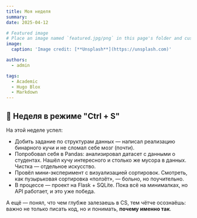 ```yaml
---
title: Моя неделя
summary: 
date: 2025-04-12

# Featured image
# Place an image named `featured.jpg/png` in this page's folder and customize its options here.
image:
  caption: 'Image credit: [**Unsplash**](https://unsplash.com)'

authors:
  - admin

tags:
  - Academic
  - Hugo Blox
  - Markdown
---
```


## 📒 Неделя в режиме "Ctrl + S"

На этой неделе успел:

- Добить задание по структурам данных — написал реализацию бинарного кучи и не сломал себе мозг (почти).
- Попробовал себя в Pandas: анализировал датасет с данными о студентах. Нашёл кучу интересного и столько же мусора в данных. Чистка — отдельное искусство.
- Провёл мини-эксперимент с визуализацией сортировок. Смотреть, как пузырьковая сортировка «ползёт», — больно, но поучительно.
- В процессе — проект на Flask + SQLite. Пока всё на минималках, но API работает, и это уже победа.

А ещё — понял, что чем глубже залезаешь в CS, тем чётче осознаёшь: важно не только писать код, но и понимать, **почему именно так**. 

